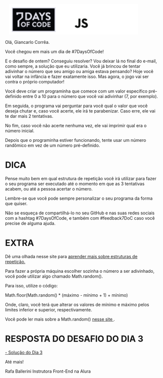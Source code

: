 <p align="center">
  <img height="100" src="https://github.com/PedrohvFernandes/7daysofcode/blob/main/screenshot/Layout.png">
  &nbsp;&nbsp;&nbsp;&nbsp;&nbsp;&nbsp;&nbsp;&nbsp;&nbsp;&nbsp;&nbsp;&nbsp;&nbsp;
</p>

Olá, Giancarlo Corrêa.

Você chegou em mais um dia de #7DaysOfCode!

E o desafio de ontem? Conseguiu resolver? Vou deixar lá no final do e-mail, como sempre, a solução que eu utilizaria.
Você já brincou de tentar adivinhar o número que seu amigo ou amiga estava pensando? Hoje você vai voltar na infância e fazer exatamente isso. Mas agora, o jogo vai ser contra o próprio computador!

Você deve criar um programinha que comece com um valor específico pré-definido entre 0 a 10 para o número que você vai adivinhar (7, por exemplo).

Em seguida, o programa vai perguntar para você qual o valor que você deseja chutar e, caso você acerte, ele irá te parabenizar. Caso erre, ele vai te dar mais 2 tentativas.

No fim, caso você não acerte nenhuma vez, ele vai imprimir qual era o número inicial.

Depois que o programinha estiver funcionando, tente usar um número randômico em vez de um número pré-definido.

# DICA
Pense muito bem em qual estrutura de repetição você irá utilizar para fazer o seu programa ser executado até o momento em que as 3 tentativas acabem, ou até a pessoa acertar o número.

Lembre-se que você pode sempre personalizar o seu programa da forma que quiser.

Não se esqueça de compartilhá-lo no seu GitHub e nas suas redes sociais com a hashtag #7DaysOfCode, e também com #feedback7DoC caso você precise de alguma ajuda.

# EXTRA
Dê uma olhada nesse site para <a href='https://developer.mozilla.org/pt-BR/docs/Web/JavaScript/Guide/Loops_and_iteration?utm_source=ActiveCampaign&utm_medium=email&utm_content=%237DaysOfCode+-+Lógica+JS+4%2F7%3A+👩🏽%E2%80%8D💻+Mais+loops+e+randomização&utm_campaign=%5BALURA+%237days+Of+Code%5D+%28Lógica+de+Programação+-+JavaScript%29+Dia+4%3A+Mais+loops+e+randomização'> aprender mais sobre estruturas de repetição. </a>

Para fazer a própria máquina escolher sozinha o número a ser adivinhado, você pode utilizar algo chamado Math.random().

Para isso, utilize o código:

Math.floor(Math.random() * (máximo - mínimo + 1) + mínimo)

Onde, claro, você terá que alterar os valores de mínimo e máximo pelos limites inferior e superior, respectivamente.

Você pode ler mais sobre a Math.random() <a href='https://developer.mozilla.org/pt-BR/docs/Web/JavaScript/Reference/Global_Objects/Math/random?utm_source=ActiveCampaign&utm_medium=email&utm_content=%237DaysOfCode+-+Lógica+JS+4%2F7%3A+👩🏽%E2%80%8D💻+Mais+loops+e+randomização&utm_campaign=%5BALURA+%237days+Of+Code%5D+%28Lógica+de+Programação+-+JavaScript%29+Dia+4%3A+Mais+loops+e+randomização'> nesse site </a>.


# RESPOSTA DO DESAFIO DO DIA 3
<a href='https://github.com/giancarlocorrea/7daysOfCode-Alura/blob/master/Day3/fluxodecisao.js'>  
- Solução do Dia 3
</a>

Até mais!

Rafa Ballerini
Instrutora Front-End na Alura